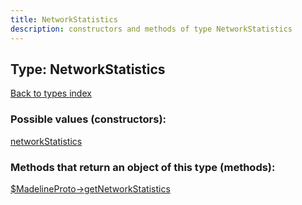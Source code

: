 ```yaml
---
title: NetworkStatistics
description: constructors and methods of type NetworkStatistics
---
```

## Type: NetworkStatistics  
[Back to types index](index.md)



### Possible values (constructors):

[networkStatistics](../constructors/networkStatistics.md)  



### Methods that return an object of this type (methods):

[$MadelineProto->getNetworkStatistics](../methods/getNetworkStatistics.md)  



